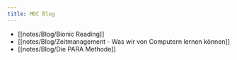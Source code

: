```yaml
---
title: MOC Blog
---
```


- [[notes/Blog/Bionic Reading]]
- [[notes/Blog/Zeitmanagement - Was wir von Computern lernen können]]
- [[notes/Blog/Die PARA Methode]]